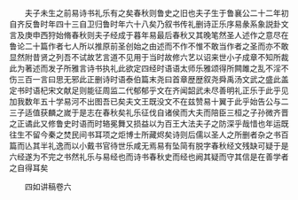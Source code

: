 <!-- { "loadSidebar": true } -->
　　夫子未生之前易诗书礼乐有之矣春秋则鲁史之旧也夫子生于鲁襄公二十二年初自齐反鲁时年四十三自卫归鲁时年六十八矣乃叙书传礼删诗正乐序易彖系象説卦文言及庚申西狩始脩春秋则夫子经成于暮年易最后春秋又其晚笔然圣人述作之意尽在鲁论二十篇作者七人所以推原前圣创始之由述而不作不惟不敢当作者之圣而亦不敢显然附昔贤之列吾不试故艺言道不见用于当时故修六艺以诏来世小子成章不知所裁此为著述而发子所雅言诗书执礼此欲定四经时语语太师乐雅颂得所闗雎之乱不淫不伤三百一言曰思无邪此正删诗时语泰伯篇末尧曰首章歴歴叙尧舜禹汤文武之盛此盖定书时语杞宋文献足则能征周监二代郁郁乎文在齐闻韶武未尽善明礼正乐于此乎见加我数年五十学易河不出图吾已矣夫文王既没文不在兹赞易十翼于此乎始告公与二三子适值获麟之嵗于是志在春秋矣礼乐征伐自诸侯而大夫而陪臣三桓之子孙微齐晋之正谲此又修鲁史时语而时辂冕舞又损益以为百王大法夫子之防深乎哉惜也年运既往生不留今秦之焚民间书耳项之炬博士所藏烬矣诗则后儒以圣人之所删者杂之书百篇而亾其半礼逸而以小戴书官待世乐咸无焉易有坠简有脱字春秋经文残缺可疑于是六经遂为不完之书然礼乐与易经也而诗书春秋史而经也阙其疑而守其信是在善学者之自得耳矣





　　四如讲稿卷六
